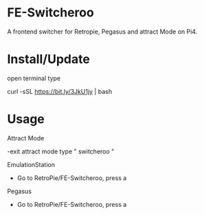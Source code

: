 # FE-Switcheroo
A frontend switcher for Retropie, Pegasus and attract Mode on Pi4.

# Install/Update 
open terminal type

curl -sSL https://bit.ly/3JkU1jy | bash

# Usage
Attract Mode 

-exit attract mode type " switcheroo "

EmulationStation

- Go to RetroPie/FE-Switcheroo, press a

Pegasus

- Go to RetroPie/FE-Switcheroo, press a
